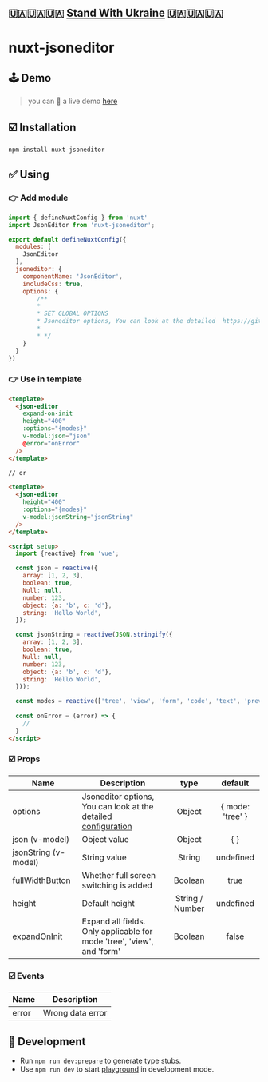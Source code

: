 ## 🇺🇦🇺🇦🇺🇦 [Stand With Ukraine](https://www.standwithukraine.how/) 🇺🇦🇺🇦🇺🇦

# nuxt-jsoneditor

## 🕹 Demo

> you can 👀 a live demo [here](https://bestkolobok.github.io/vue3-jsoneditor/)

## ☑️ Installation

```bash
npm install nuxt-jsoneditor
```

## ✅ Using

### 👉 Add module

```javascript
import { defineNuxtConfig } from 'nuxt'
import JsonEditor from 'nuxt-jsoneditor';

export default defineNuxtConfig({
  modules: [
    JsonEditor
  ],
  jsoneditor: {
    componentName: 'JsonEditor',
    includeCss: true,
    options: {
        /**
        *
        * SET GLOBAL OPTIONS
        * Jsoneditor options, You can look at the detailed  https://github.com/josdejong/jsoneditor/blob/master/docs/api.md#configuration-options?blank
        * 
        * */
    }
  }
})
```

### 👉 Use in template

```html
<template>
  <json-editor 
    expand-on-init 
    height="400" 
    :options="{modes}" 
    v-model:json="json" 
    @error="onError" 
  />
</template>

// or

<template>
  <json-editor
    height="400" 
    :options="{modes}" 
    v-model:jsonString="jsonString"
  />
</template>

<script setup>
  import {reactive} from 'vue';

  const json = reactive({
    array: [1, 2, 3],
    boolean: true,
    Null: null,
    number: 123,
    object: {a: 'b', c: 'd'},
    string: 'Hello World',
  });

  const jsonString = reactive(JSON.stringify({
    array: [1, 2, 3],
    boolean: true,
    Null: null,
    number: 123,
    object: {a: 'b', c: 'd'},
    string: 'Hello World',
  }));

  const modes = reactive(['tree', 'view', 'form', 'code', 'text', 'preview']);
  
  const onError = (error) => {
    //
  }
</script>
```
### ☑️ Props
| Name                  | Description                                                                                                                                                     | type            | default             |
| --------------        | --------------------------------------------------------------------------------------------------------------------------------------------------------------- | :-----------:   | :----------------:  |
| options               | Jsoneditor options, You can look at the detailed  [configuration](https://github.com/josdejong/jsoneditor/blob/master/docs/api.md#configuration-options?blank)  | Object          | { mode: 'tree' }    |
| json (v-model)        | Object value                                                                                                                                                    | Object          | { }                 |
| jsonString (v-model)  | String value                                                                                                                                                    | String          | undefined           |
| fullWidthButton       | Whether full screen switching is added                                                                                                                          | Boolean         | true                |
| height                | Default height                                                                                                                                                  | String / Number | undefined           |
| expandOnInit          | Expand all fields. Only applicable for mode 'tree', 'view', and 'form'                                                                                          | Boolean         | false               | 

### ☑️ Events
| Name  | Description      |
| ----- | --------------   |
| error | Wrong data error |

## 🔨 Development

- Run `npm run dev:prepare` to generate type stubs.
- Use `npm run dev` to start [playground](playground) in development mode.

